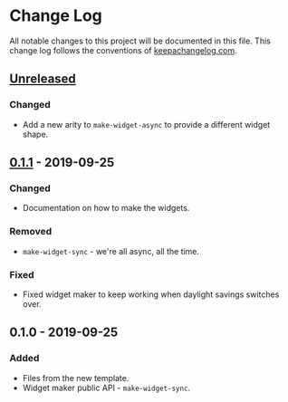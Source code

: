 # Change Log
All notable changes to this project will be documented in this file. This change log follows the conventions of [keepachangelog.com](http://keepachangelog.com/).

## [Unreleased]
### Changed
- Add a new arity to `make-widget-async` to provide a different widget shape.

## [0.1.1] - 2019-09-25
### Changed
- Documentation on how to make the widgets.

### Removed
- `make-widget-sync` - we're all async, all the time.

### Fixed
- Fixed widget maker to keep working when daylight savings switches over.

## 0.1.0 - 2019-09-25
### Added
- Files from the new template.
- Widget maker public API - `make-widget-sync`.

[Unreleased]: https://github.com/your-name/r_interop/compare/0.1.1...HEAD
[0.1.1]: https://github.com/your-name/r_interop/compare/0.1.0...0.1.1
